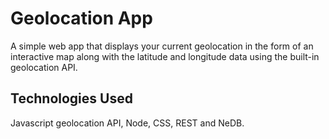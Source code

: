 # Geolocation App

A simple web app that displays your current geolocation in the form of an
interactive map along with the latitude and longitude data using the
built-in geolocation API.

## Technologies Used

Javascript geolocation API, Node, CSS, REST and NeDB.
